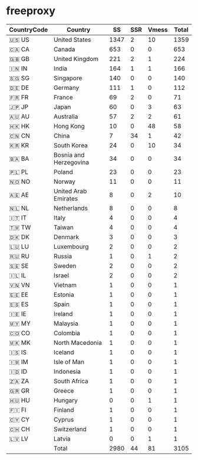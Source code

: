 # freeproxy

|CountryCode|Country|SS|SSR|Vmess|Total|
|  ----  | ----  |  ----  | ----  |  ----  | ----  |
|🇺🇸 US|United States|1347|2|10|1359|
|🇨🇦 CA|Canada|653|0|0|653|
|🇬🇧 GB|United Kingdom|221|2|1|224|
|🇮🇳 IN|India|164|1|1|166|
|🇸🇬 SG|Singapore|140|0|0|140|
|🇩🇪 DE|Germany|111|1|0|112|
|🇫🇷 FR|France|69|2|0|71|
|🇯🇵 JP|Japan|60|0|3|63|
|🇦🇺 AU|Australia|57|2|2|61|
|🇭🇰 HK|Hong Kong|10|0|48|58|
|🇨🇳 CN|China|7|34|1|42|
|🇰🇷 KR|South Korea|24|0|10|34|
|🇧🇦 BA|Bosnia and Herzegovina|34|0|0|34|
|🇵🇱 PL|Poland|23|0|0|23|
|🇳🇴 NO|Norway|11|0|0|11|
|🇦🇪 AE|United Arab Emirates|8|0|2|10|
|🇳🇱 NL|Netherlands|8|0|0|8|
|🇮🇹 IT|Italy|4|0|0|4|
|🇹🇼 TW|Taiwan|4|0|0|4|
|🇩🇰 DK|Denmark|3|0|0|3|
|🇱🇺 LU|Luxembourg|2|0|0|2|
|🇷🇺 RU|Russia|1|0|1|2|
|🇸🇪 SE|Sweden|2|0|0|2|
|🇮🇱 IL|Israel|2|0|0|2|
|🇻🇳 VN|Vietnam|1|0|0|1|
|🇪🇪 EE|Estonia|1|0|0|1|
|🇪🇸 ES|Spain|1|0|0|1|
|🇮🇪 IE|Ireland|1|0|0|1|
|🇲🇾 MY|Malaysia|1|0|0|1|
|🇨🇴 CO|Colombia|1|0|0|1|
|🇲🇰 MK|North Macedonia|1|0|0|1|
|🇮🇸 IS|Iceland|1|0|0|1|
|🇮🇲 IM|Isle of Man|1|0|0|1|
|🇮🇩 ID|Indonesia|1|0|0|1|
|🇿🇦 ZA|South Africa|1|0|0|1|
|🇬🇷 GR|Greece|1|0|0|1|
|🇭🇺 HU|Hungary|0|0|1|1|
|🇫🇮 FI|Finland|1|0|0|1|
|🇨🇾 CY|Cyprus|1|0|0|1|
|🇨🇭 CH|Switzerland|1|0|0|1|
|🇱🇻 LV|Latvia|0|0|1|1|
||Total|2980|44|81|3105|
